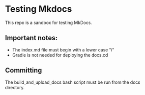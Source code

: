 Testing Mkdocs
==============

This repo is a sandbox for testing MkDocs.

Important notes:
---------------
- The index.md file must begin with a lower case "i"
- Gradle is not needed for deploying the docs.cd

Committing
--------------
The build_and_upload_docs bash script must be run from the docs directory.
